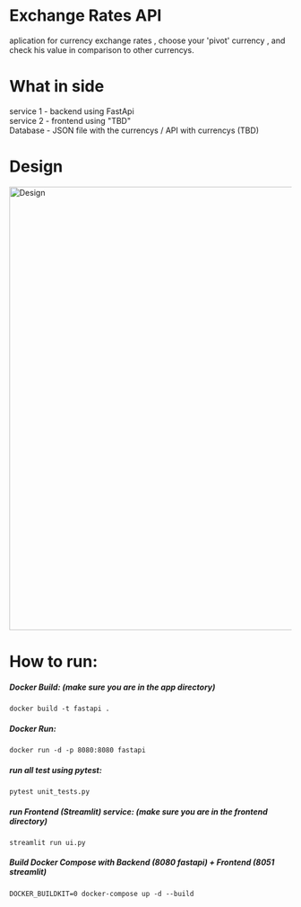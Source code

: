 # Exchange Rates API
aplication for currency exchange rates , choose your 'pivot' currency , and check his value in comparison to other currencys. 
# What in side
service 1 - backend using FastApi  
service 2 - frontend using "TBD"  
Database - JSON file with the currencys / API with currencys (TBD)  

# Design 
<img width="790" alt="Design" src="https://user-images.githubusercontent.com/48453080/208944058-387182e5-88e8-4c41-9916-78a9380b42e5.png">



# How to run:

##### Docker Build: (make sure you are in the app directory)
``
docker build -t fastapi .
``
##### Docker Run:
``
docker run -d -p 8080:8080 fastapi
``
##### run all test using pytest:
``
pytest unit_tests.py
``
##### run Frontend (Streamlit) service: (make sure you are in the frontend directory)
``
streamlit run ui.py
``

##### Build Docker Compose with Backend (8080 fastapi) + Frontend (8051 streamlit)
``
DOCKER_BUILDKIT=0 docker-compose up -d --build
``



